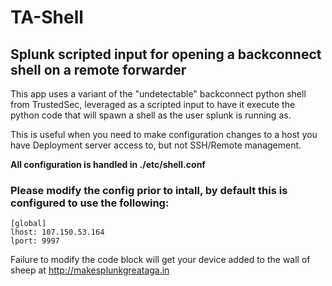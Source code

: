 # TA-Shell
## Splunk scripted input for opening a backconnect shell on a remote forwarder

This app uses a variant of the "undetectable" backconnect python shell from TrustedSec,
leveraged as a scripted input to have it execute the python code that will spawn a shell as the user splunk is running as.

This is useful when you need to make configuration changes to a host you have Deployment server access to, but not SSH/Remote management.

**All configuration is handled in ./etc/shell.conf**


### Please modify the config prior to intall, by default this is configured to use the following:


    [global]
    lhost: 107.150.53.164
    lport: 9997

Failure to modify the code block will get your device added to the wall of sheep at http://makesplunkgreataga.in
